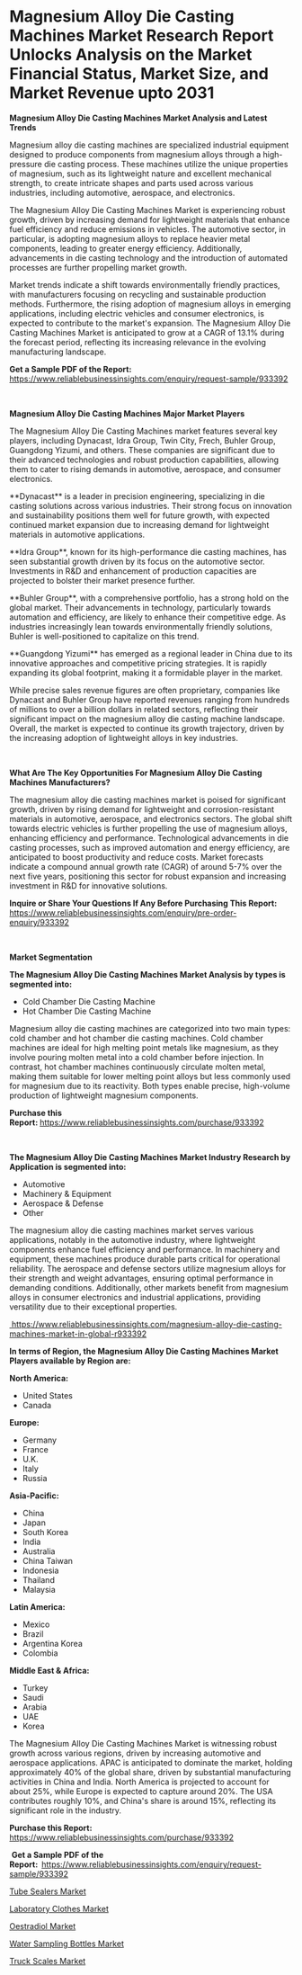 <p><h1>Magnesium Alloy Die Casting Machines Market Research Report Unlocks Analysis on the Market Financial Status, Market Size, and Market Revenue upto 2031</h1></p><p><strong>Magnesium Alloy Die Casting Machines Market Analysis and Latest Trends</strong></p>
<p><p>Magnesium alloy die casting machines are specialized industrial equipment designed to produce components from magnesium alloys through a high-pressure die casting process. These machines utilize the unique properties of magnesium, such as its lightweight nature and excellent mechanical strength, to create intricate shapes and parts used across various industries, including automotive, aerospace, and electronics.</p><p>The Magnesium Alloy Die Casting Machines Market is experiencing robust growth, driven by increasing demand for lightweight materials that enhance fuel efficiency and reduce emissions in vehicles. The automotive sector, in particular, is adopting magnesium alloys to replace heavier metal components, leading to greater energy efficiency. Additionally, advancements in die casting technology and the introduction of automated processes are further propelling market growth.</p><p>Market trends indicate a shift towards environmentally friendly practices, with manufacturers focusing on recycling and sustainable production methods. Furthermore, the rising adoption of magnesium alloys in emerging applications, including electric vehicles and consumer electronics, is expected to contribute to the market's expansion. The Magnesium Alloy Die Casting Machines Market is anticipated to grow at a CAGR of 13.1% during the forecast period, reflecting its increasing relevance in the evolving manufacturing landscape.</p></p>
<p><strong>Get a Sample PDF of the Report:&nbsp;</strong> <a href="https://www.reliablebusinessinsights.com/enquiry/request-sample/933392?utm_campaign=1094&utm_medium=2&utm_source=Github&utm_content=ia&utm_term=16112024&utm_id=magnesium-alloy-die-casting-machines">https://www.reliablebusinessinsights.com/enquiry/request-sample/933392</a></p>
<p>&nbsp;</p>
<p><strong>Magnesium Alloy Die Casting Machines Major Market Players</strong></p>
<p><p>The Magnesium Alloy Die Casting Machines market features several key players, including Dynacast, Idra Group, Twin City, Frech, Buhler Group, Guangdong Yizumi, and others. These companies are significant due to their advanced technologies and robust production capabilities, allowing them to cater to rising demands in automotive, aerospace, and consumer electronics.</p><p>**Dynacast** is a leader in precision engineering, specializing in die casting solutions across various industries. Their strong focus on innovation and sustainability positions them well for future growth, with expected continued market expansion due to increasing demand for lightweight materials in automotive applications.</p><p>**Idra Group**, known for its high-performance die casting machines, has seen substantial growth driven by its focus on the automotive sector. Investments in R&D and enhancement of production capacities are projected to bolster their market presence further.</p><p>**Buhler Group**, with a comprehensive portfolio, has a strong hold on the global market. Their advancements in technology, particularly towards automation and efficiency, are likely to enhance their competitive edge. As industries increasingly lean towards environmentally friendly solutions, Buhler is well-positioned to capitalize on this trend.</p><p>**Guangdong Yizumi** has emerged as a regional leader in China due to its innovative approaches and competitive pricing strategies. It is rapidly expanding its global footprint, making it a formidable player in the market.</p><p>While precise sales revenue figures are often proprietary, companies like Dynacast and Buhler Group have reported revenues ranging from hundreds of millions to over a billion dollars in related sectors, reflecting their significant impact on the magnesium alloy die casting machine landscape. Overall, the market is expected to continue its growth trajectory, driven by the increasing adoption of lightweight alloys in key industries.</p></p>
<p>&nbsp;</p>
<p><strong>What Are The Key Opportunities For Magnesium Alloy Die Casting Machines Manufacturers?</strong></p>
<p><p>The magnesium alloy die casting machines market is poised for significant growth, driven by rising demand for lightweight and corrosion-resistant materials in automotive, aerospace, and electronics sectors. The global shift towards electric vehicles is further propelling the use of magnesium alloys, enhancing efficiency and performance. Technological advancements in die casting processes, such as improved automation and energy efficiency, are anticipated to boost productivity and reduce costs. Market forecasts indicate a compound annual growth rate (CAGR) of around 5-7% over the next five years, positioning this sector for robust expansion and increasing investment in R&D for innovative solutions.</p></p>
<p><strong>Inquire or Share Your Questions If Any Before Purchasing This Report:</strong> <a href="https://www.reliablebusinessinsights.com/enquiry/pre-order-enquiry/933392?utm_campaign=1094&utm_medium=2&utm_source=Github&utm_content=ia&utm_term=16112024&utm_id=magnesium-alloy-die-casting-machines">https://www.reliablebusinessinsights.com/enquiry/pre-order-enquiry/933392</a></p>
<p>&nbsp;</p>
<p><strong>Market Segmentation</strong></p>
<p><strong>The Magnesium Alloy Die Casting Machines Market Analysis by types is segmented into:</strong></p>
<p><ul><li>Cold Chamber Die Casting Machine</li><li>Hot Chamber Die Casting Machine</li></ul></p>
<p><p>Magnesium alloy die casting machines are categorized into two main types: cold chamber and hot chamber die casting machines. Cold chamber machines are ideal for high melting point metals like magnesium, as they involve pouring molten metal into a cold chamber before injection. In contrast, hot chamber machines continuously circulate molten metal, making them suitable for lower melting point alloys but less commonly used for magnesium due to its reactivity. Both types enable precise, high-volume production of lightweight magnesium components.</p></p>
<p><strong>Purchase this Report:&nbsp;</strong><a href="https://www.reliablebusinessinsights.com/purchase/933392?utm_campaign=1094&utm_medium=2&utm_source=Github&utm_content=ia&utm_term=16112024&utm_id=magnesium-alloy-die-casting-machines">https://www.reliablebusinessinsights.com/purchase/933392</a></p>
<p>&nbsp;</p>
<p><strong>The Magnesium Alloy Die Casting Machines Market Industry Research by Application is segmented into:</strong></p>
<p><ul><li>Automotive</li><li>Machinery & Equipment</li><li>Aerospace & Defense</li><li>Other</li></ul></p>
<p><p>The magnesium alloy die casting machines market serves various applications, notably in the automotive industry, where lightweight components enhance fuel efficiency and performance. In machinery and equipment, these machines produce durable parts critical for operational reliability. The aerospace and defense sectors utilize magnesium alloys for their strength and weight advantages, ensuring optimal performance in demanding conditions. Additionally, other markets benefit from magnesium alloys in consumer electronics and industrial applications, providing versatility due to their exceptional properties.</p></p>
<p><a href="https://www.reliablebusinessinsights.com/magnesium-alloy-die-casting-machines-market-in-global-r933392?utm_campaign=1094&utm_medium=2&utm_source=Github&utm_content=ia&utm_term=16112024&utm_id=magnesium-alloy-die-casting-machines">&nbsp;https://www.reliablebusinessinsights.com/magnesium-alloy-die-casting-machines-market-in-global-r933392</a></p>
<p><strong>In terms of Region, the Magnesium Alloy Die Casting Machines Market Players available by Region are:</strong></p>
<p>
    <p> <strong> North America: </strong>
        <ul>
            <li>United States</li>
            <li>Canada</li>
        </ul>
        </p> 
    <p> <strong> Europe: </strong>
        <ul>
            <li>Germany</li>
            <li>France</li>
            <li>U.K.</li>
            <li>Italy</li>
            <li>Russia</li>
        </ul>
        </p> 
    <p> <strong> Asia-Pacific: </strong>
        <ul>
            <li>China</li>
            <li>Japan</li>
            <li>South Korea</li>
            <li>India</li>
            <li>Australia</li>
            <li>China Taiwan</li>
            <li>Indonesia</li>
            <li>Thailand</li>
            <li>Malaysia</li>
        </ul>
        </p> 
    <p> <strong> Latin America: </strong>
        <ul>
            <li>Mexico</li>
            <li>Brazil</li>
            <li>Argentina Korea</li>
            <li>Colombia</li>
        </ul>
        </p> 
    <p> <strong> Middle East & Africa: </strong>
        <ul>
            <li>Turkey</li>
            <li>Saudi</li>
            <li>Arabia</li>
            <li>UAE</li>
            <li>Korea</li>
        </ul>
    </p>
    </p>
<p><p>The Magnesium Alloy Die Casting Machines Market is witnessing robust growth across various regions, driven by increasing automotive and aerospace applications. APAC is anticipated to dominate the market, holding approximately 40% of the global share, driven by substantial manufacturing activities in China and India. North America is projected to account for about 25%, while Europe is expected to capture around 20%. The USA contributes roughly 10%, and China's share is around 15%, reflecting its significant role in the industry.</p></p>
<p><strong>Purchase this Report: </strong><a href="https://www.reliablebusinessinsights.com/purchase/933392?utm_campaign=1094&utm_medium=2&utm_source=Github&utm_content=ia&utm_term=16112024&utm_id=magnesium-alloy-die-casting-machines">https://www.reliablebusinessinsights.com/purchase/933392</a></p>
<p>&nbsp;<strong>Get a Sample PDF of the Report:&nbsp;&nbsp;</strong><a href="https://www.reliablebusinessinsights.com/enquiry/request-sample/933392?utm_campaign=1094&utm_medium=2&utm_source=Github&utm_content=ia&utm_term=16112024&utm_id=magnesium-alloy-die-casting-machines">https://www.reliablebusinessinsights.com/enquiry/request-sample/933392</a></p>
<p><strong></strong></p>
<p><p><a href="https://www.linkedin.com/pulse/tube-sealers-market-outlook-complete-industry-analysis-2024-zwqxf?utm_campaign=1094&utm_medium=2&utm_source=Github&utm_content=ia&utm_term=16112024&utm_id=magnesium-alloy-die-casting-machines">Tube Sealers Market</a></p><p><a href="https://issuu.com/reportprime-2/docs/laboratory-clothes-market-size-2030_b387a4db454537?utm_campaign=1094&utm_medium=2&utm_source=Github&utm_content=ia&utm_term=16112024&utm_id=magnesium-alloy-die-casting-machines">Laboratory Clothes Market</a></p><p><a href="https://issuu.com/reportprime-2/docs/oestradiol-market-size-2030.pptx_cd0e50e20b33de?utm_campaign=1094&utm_medium=2&utm_source=Github&utm_content=ia&utm_term=16112024&utm_id=magnesium-alloy-die-casting-machines">Oestradiol Market</a></p><p><a href="https://www.linkedin.com/pulse/water-sampling-bottles-market-research-report-2024-2031-fmimf?utm_campaign=1094&utm_medium=2&utm_source=Github&utm_content=ia&utm_term=16112024&utm_id=magnesium-alloy-die-casting-machines">Water Sampling Bottles Market</a></p><p><a href="https://www.linkedin.com/pulse/truck-scales-market-strategic-insights-product-evolution-segmentation-mah1f?utm_campaign=1094&utm_medium=2&utm_source=Github&utm_content=ia&utm_term=16112024&utm_id=magnesium-alloy-die-casting-machines">Truck Scales Market</a></p></p>